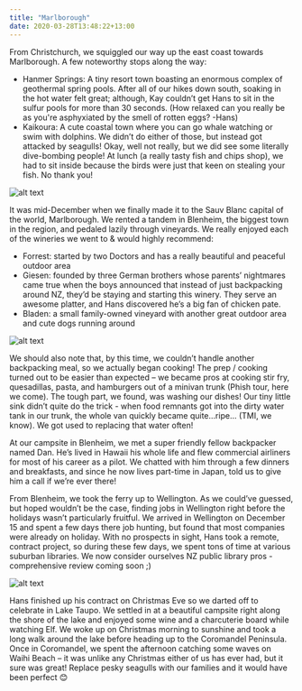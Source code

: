 ```yaml
---
title: "Marlborough"
date: 2020-03-28T13:48:22+13:00
---
```


From Christchurch, we squiggled our way up the east coast towards Marlborough. A few noteworthy stops along the way:
- Hanmer Springs: A tiny resort town boasting an enormous complex of geothermal spring pools. After all of our hikes down south, soaking in the hot water felt great; although, Kay couldn’t get Hans to sit in the sulfur pools for more than 30 seconds. (How relaxed can you really be as you're asphyxiated by the smell of rotten eggs? -Hans)
- Kaikoura: A cute coastal town where you can go whale watching or swim with dolphins. We didn’t do either of those, but instead got attacked by seagulls! Okay, well not really, but we did see some literally dive-bombing people! At lunch (a really tasty fish and chips shop), we had to sit inside because the birds were just that keen on stealing your fish. No thank you!

![alt text](https://res.cloudinary.com/dqsylhojv/image/upload/w_700,q_auto/v1585358204/hanswustrack.com/marlborough/IMG_7978_vdtj3t.jpg "Tandem in Marlborough")

It was mid-December when we finally made it to the Sauv Blanc capital of the world, Marlborough. We rented a tandem in Blenheim, the biggest town in the region, and pedaled lazily through vineyards. We really enjoyed each of the wineries we went to & would highly recommend:
- Forrest: started by two Doctors and has a really beautiful and peaceful outdoor area
- Giesen: founded by three German brothers whose parents’ nightmares came true when the boys announced that instead of just backpacking around NZ, they’d be staying and starting this winery. They serve an awesome platter, and Hans discovered he’s a big fan of chicken pate.
- Bladen: a small family-owned vineyard with another great outdoor area and cute dogs running around

![alt text](https://res.cloudinary.com/dqsylhojv/image/upload/h_0.35,q_auto/v1585362279/hanswustrack.com/marlborough/IMG_7739_yv8cb6.jpg "Gotta eat em all")

We should also note that, by this time, we couldn’t handle another backpacking meal, so we actually began cooking! The prep / cooking turned out to be easier than expected – we became pros at cooking stir fry, quesadillas, pasta, and hamburgers out of a minivan trunk (Phish tour, here we come). The tough part, we found, was washing our dishes! Our tiny little sink didn’t quite do the trick - when food remnants got into the dirty water tank in our trunk, the whole van quickly became quite…ripe… (TMI, we know). We got used to replacing that water often!

At our campsite in Blenheim, we met a super friendly fellow backpacker named Dan. He’s lived in Hawaii his whole life and flew commercial airliners for most of his career as a pilot. We chatted with him through a few dinners and breakfasts, and since he now lives part-time in Japan, told us to give him a call if we’re ever there!

From Blenheim, we took the ferry up to Wellington. As we could’ve guessed, but hoped wouldn’t be the case, finding jobs in Wellington right before the holidays wasn’t particularly fruitful. We arrived in Wellington on December 15 and spent a few days there job hunting, but found that most companies were already on holiday. With no prospects in sight, Hans took a remote, contract project, so during these few days, we spent tons of time at various suburban libraries. We now consider ourselves NZ public library pros - comprehensive review coming soon ;)

![alt text](https://res.cloudinary.com/dqsylhojv/image/upload/w_700,q_auto/v1585362429/hanswustrack.com/marlborough/IMG_9048_wkls3m.jpg "Happy Christmas! (if you squint you can see our Christmas pizza feast)")

Hans finished up his contract on Christmas Eve so we darted off to celebrate in Lake Taupo. We settled in at a beautiful campsite right along the shore of the lake and enjoyed some wine and a charcuterie board while watching Elf. We woke up on Christmas morning to sunshine and took a long walk around the lake before heading up to the Coromandel Peninsula. Once in Coromandel, we spent the afternoon catching some waves on Waihi Beach – it was unlike any Christmas either of us has ever had, but it sure was great! Replace pesky seagulls with our families and it would have been perfect 😊

